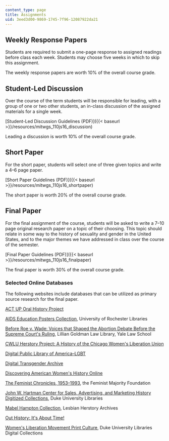 ```yaml
---
content_type: page
title: Assignments
uid: 3eed3d00-9869-1745-7f96-12087922da21
---
```


Weekly Response Papers
----------------------

Students are required to submit a one-page response to assigned readings before class each week. Students may choose five weeks in which to skip this assignment.

The weekly response papers are worth 10% of the overall course grade.

Student-Led Discussion
----------------------

Over the course of the term students will be responsible for leading, with a group of one or two other students, an in-class discussion of the assigned materials for a single week.

[Student-Led Discussion Guidelines (PDF)]({{< baseurl >}}/resources/mitwgs_110js16_discussion)

Leading a discussion is worth 10% of the overall course grade.

Short Paper
-----------

For the short paper, students will select one of three given topics and write a 4–6 page paper.

[Short Paper Guidelines (PDF)]({{< baseurl >}}/resources/mitwgs_110js16_shortpaper)

The short paper is worth 20% of the overall course grade.

Final Paper
-----------

For the final assignment of the course, students will be asked to write a 7–10 page original research paper on a topic of their choosing. This topic should relate in some way to the history of sexuality and gender in the United States, and to the major themes we have addressed in class over the course of the semester.

[Final Paper Guidelines (PDF)]({{< baseurl >}}/resources/mitwgs_110js16_finalpaper)

The final paper is worth 30% of the overall course grade.

### Selected Online Databases

The following websites include databases that can be utilized as primary source research for the final paper.

[ACT UP Oral History Project](http://www.actuporalhistory.org/interviews/index.html)

[AIDS Education Posters Collection](http://aep.lib.rochester.edu/), University of Rochester Libraries

[Before Roe v. Wade: Voices that Shaped the Abortion Debate Before the Supreme Court's Ruling](http://documents.law.yale.edu/before-roe), Lillian Goldman Law Library, Yale Law School

[CWLU Herstory Project: A History of the Chicago Women's Liberation Union](http://www.cwluherstory.org/)

[Digital Public Library of America–LGBT](https://dp.la/search?q=lgbt&subject%5b%5d=LGBT&utf8=%E2%9C%93)

[Digital Transgender Archive](https://www.digitaltransgenderarchive.net/)

[Discovering American Women's History Online](http://digital.mtsu.edu/cdm/landingpage/collection/women)

[The Feminist Chronicles, 1953–1993](https://www.feminist.org/research/chronicles/chronicl.html), the Feminist Majority Foundation

[John W. Hartman Center for Sales, Advertising, and Marketing History Digitized Collections](http://library.duke.edu/rubenstein/hartman/digitized), Duke University Libraries

[Mabel Hampton Collection](http://herstories.prattinfoschool.nyc/omeka/collections/show/29), Lesbian Herstory Archives

[Out History: It's About Time!](http://www.outhistory.org/)

[Women's Liberation Movement Print Culture](http://library.duke.edu/digitalcollections/wlmpc/), Duke University Libraries Digital Collections